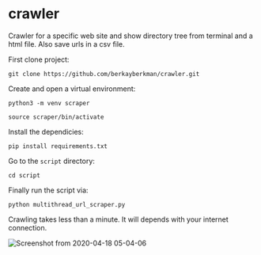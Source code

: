 # crawler
Crawler for a specific web site and show directory tree from terminal and a html file. Also save urls in a csv file.

First clone project:

```git clone https://github.com/berkayberkman/crawler.git```

Create and open a virtual environment:

```python3 -m venv scraper```

```source scraper/bin/activate```

Install the dependicies:

```pip install requirements.txt```

Go to the ```script``` directory:

```cd script```


Finally run the script via:

```python multithread_url_scraper.py```

Crawling takes less than a minute. It will depends with your internet connection.

![Screenshot from 2020-04-18 05-04-06](https://user-images.githubusercontent.com/20394555/79625530-6620e080-8132-11ea-9260-7ba16f2523cd.png)
